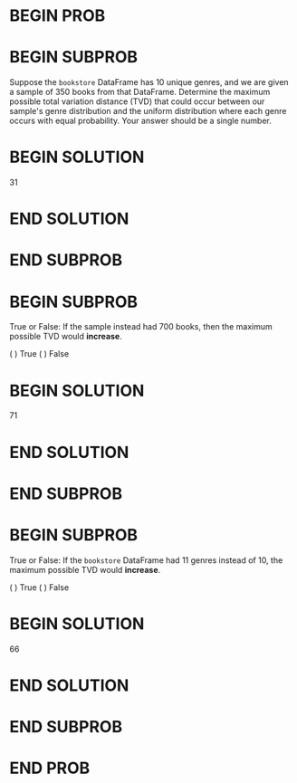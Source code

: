 # BEGIN PROB

# BEGIN SUBPROB

Suppose the `bookstore` DataFrame has $10$ unique genres, and we are
given a sample of $350$ books from that DataFrame. Determine the maximum
possible total variation distance (TVD) that could occur between our
sample's genre distribution and the uniform distribution where each
genre occurs with equal probability. Your answer should be a single
number.

# BEGIN SOLUTION


<average>31</average>

# END SOLUTION

# END SUBPROB

# BEGIN SUBPROB

True or False: If the sample instead had 700 books, then the maximum
possible TVD would **increase**.

( ) True 
( ) False

# BEGIN SOLUTION


<average>71</average>

# END SOLUTION

# END SUBPROB

# BEGIN SUBPROB

True or False: If the `bookstore` DataFrame had 11 genres instead of 10,
the maximum possible TVD would **increase**.

( ) True 
( ) False

# BEGIN SOLUTION


<average>66</average>

# END SOLUTION

# END SUBPROB

# END PROB